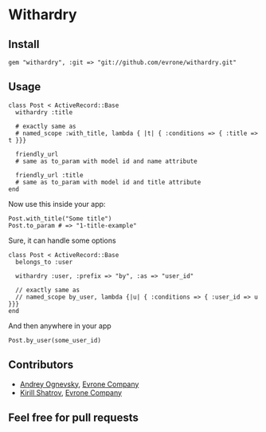 # Withardry

## Install

    gem "withardry", :git => "git://github.com/evrone/withardry.git"

## Usage

    class Post < ActiveRecord::Base      
      withardry :title
      
      # exactly same as
      # named_scope :with_title, lambda { |t| { :conditions => { :title => t }}}
      
      friendly_url
      # same as to_param with model id and name attribute
      
      friendly_url :title
      # same as to_param with model id and title attribute
    end
    
Now use this inside your app:

    Post.with_title("Some title")
    Post.to_param # => "1-title-example"

Sure, it can handle some options

    class Post < ActiveRecord::Base
      belongs_to :user
      
      withardry :user, :prefix => "by", :as => "user_id"
      
      // exactly same as
      // named_scope by_user, lambda {|u| { :conditions => { :user_id => u }}}
    end

And then anywhere in your app

    Post.by_user(some_user_id)

## Contributors 

- [Andrey Ognevsky](https://github.com/ognevsky), [Evrone Company](https://github.com/evrone)
- [Kirill Shatrov](https://github.com/kirs/), [Evrone Company](https://github.com/evrone)

## Feel free for pull requests